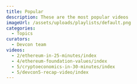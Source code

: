 ```yaml
---
title: Popular
description: These are the most popular videos
imageUrl: /assets/uploads/playlists/default.png
categories:
  - Topics
curators:
  - Devcon team
videos:
  - 2/ethereum-in-25-minutes/index
  - 4/ethereum-foundation-values/index
  - 5/cryptoeconomics-in-30-minutes/index
  - 5/devcon5-recap-video/index
---
```

